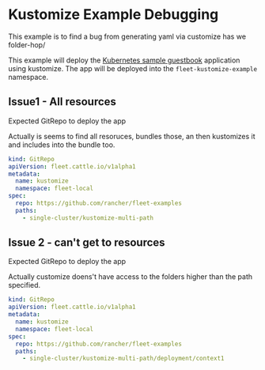 # Kustomize Example Debugging

This example is to find a bug from generating yaml via customize has we folder-hop/

This example will deploy the [Kubernetes sample guestbook](https://github.com/kubernetes/examples/tree/master/guestbook/) application
using kustomize. The app will be deployed into the `fleet-kustomize-example` namespace.

## Issue1 - All resources

Expected GitRepo to deploy the app

Actually is seems to find all resoruces, bundles those, an then kustomizes it and includes into the bundle too.

```yaml
kind: GitRepo
apiVersion: fleet.cattle.io/v1alpha1
metadata:
  name: kustomize
  namespace: fleet-local
spec:
  repo: https://github.com/rancher/fleet-examples
  paths:
    - single-cluster/kustomize-multi-path
```

## Issue 2 - can't get to resources

Expected GitRepo to deploy the app

Actually customize doens't have access to the folders higher than the path specified.

```yaml
kind: GitRepo
apiVersion: fleet.cattle.io/v1alpha1
metadata:
  name: kustomize
  namespace: fleet-local
spec:
  repo: https://github.com/rancher/fleet-examples
  paths:
    - single-cluster/kustomize-multi-path/deployment/context1
```
